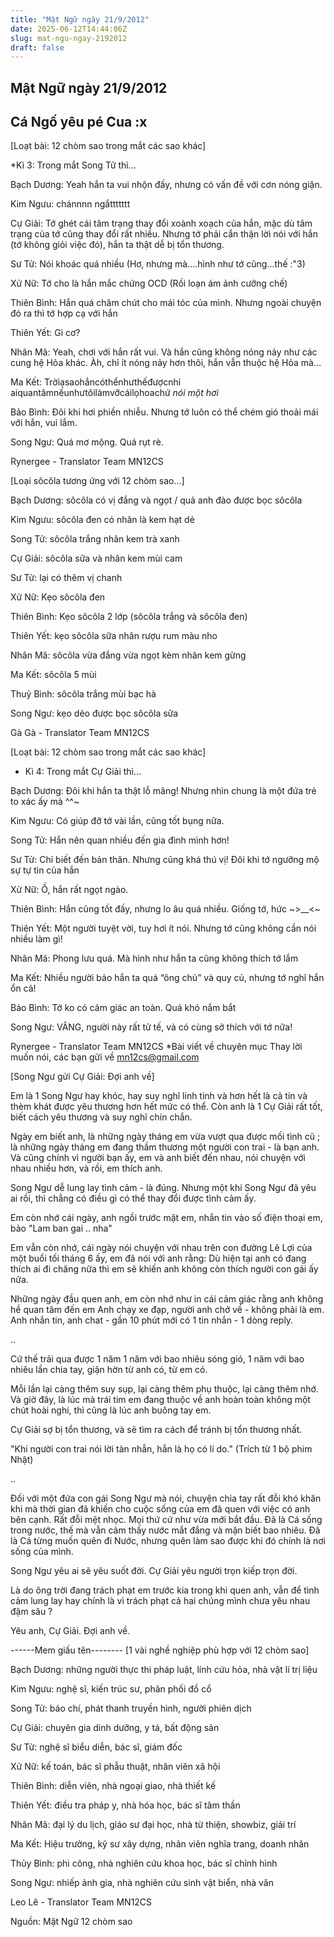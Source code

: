 ```yaml
---
title: "Mật Ngữ ngày 21/9/2012"
date: 2025-06-12T14:44:06Z
slug: mat-ngu-ngay-2192012
draft: false
---
```


## Mật Ngữ ngày 21/9/2012

## Cá Ngố yêu pé Cua :x

[Loạt bài: 12 chòm sao trong mắt các sao khác]
 

 
 *Kì 3: Trong mắt Song Tử thì...
 
 Bạch Dương: Yeah hắn ta vui nhộn đấy, nhưng có vấn đề với cơn nóng giận.
 
 Kim Ngưu: chánnnn ngắttttttt
 
 Cự Giải: Tớ ghét cái tâm trạng thay đổi xoành xoạch của hắn, mặc dù tâm trạng của tớ cũng thay đổi rất nhiều. Nhưng tớ phải cẩn thận lời nói với hắn (tớ không giỏi việc đó), hắn ta thật dễ bị tổn thương.
 
 Sư Tử: Nói khoác quá nhiều (Hơ, nhưng mà....hình như tớ cũng...thế :"3)
 
 Xử Nữ: Tớ cho là hắn mắc chứng OCD (Rối loạn ám ảnh cưỡng chế)
 
 Thiên Bình: Hắn quá chăm chút cho mái tóc của mình. Nhưng ngoài chuyện đó ra thì tớ hợp cạ với hắn
 
 Thiên Yết: Gì cơ?
 
 Nhân Mã: Yeah, chơi với hắn rất vui. Và hắn cũng không nóng nảy như các cung hệ Hỏa khác. Àh, chỉ ít nóng nảy hơn thôi, hắn vẫn thuộc hệ Hỏa mà…
 
 Ma Kết: Trờiạsaohắncóthểnhưthếđượcnhỉ aiquantâmnếunhưtôilàmvỡcáilọhoachứ *nói một hơi*
 
 Bảo Bình: Đôi khi hơi phiền nhiễu. Nhưng tớ luôn có thể chém gió thoải mái với hắn, vui lắm. 
 
 Song Ngư: Quá mơ mộng. Quá rụt rè.
 
 Rynergee - Translator Team MN12CS
 
 
 
 
[Loại sôcôla tương ứng với 12 chòm sao…]
 

 
 
 Bạch Dương: sôcôla có vị đắng và ngọt / quả anh đào được bọc sôcôla
 
 Kim Ngưu: sôcôla đen có nhân là kem hạt dẻ
 
 Song Tử: sôcôla trắng nhân kem trà xanh
 
 Cự Giải: sôcôla sữa và nhân kem mùi cam
 
 Sư Tử: lại có thêm vị chanh
 
 Xử Nữ: Kẹo sôcôla đen
 
 Thiên Bình: Kẹo sôcôla 2 lớp (sôcôla trắng và sôcôla đen)
 
 Thiên Yết: kẹo sôcôla sữa nhân rượu rum màu nho
 
 Nhân Mã: sôcôla vừa đắng vừa ngọt kèm nhân kem gừng
 
 Ma Kết: sôcôla 5 mùi
 
 Thuỷ Bình: sôcôla trắng mùi bạc hà
 
 Song Ngư: kẹo dẻo được bọc sôcôla sữa
 
 Gà Gà - Translator Team MN12CS
 
 
 
[Loạt bài: 12 chòm sao trong mắt các sao khác]
 

 
 * Kì 4: Trong mắt Cự Giải thì...
 
 Bạch Dương: Đôi khi hắn ta thật lỗ mãng! Nhưng nhìn chung là một đứa trẻ to xác ấy mà ^^~
 
 Kim Ngưu: Có giúp đỡ tớ vài lần, cũng tốt bụng nữa.
 
 Song Tử: Hắn nên quan nhiều đến gia đình mình hơn!
 
 Sư Tử: Chỉ biết đến bản thân. Nhưng cũng khá thú vị! Đôi khi tớ ngưỡng mộ sự tự tin của hắn
 
 Xử Nữ: Ồ, hắn rất ngọt ngào.
 
 Thiên Bình: Hắn cũng tốt đấy, nhưng lo âu quá nhiều. Giống tớ, hức ~>__<~
 
 Thiên Yết: Một người tuyệt vời, tuy hơi ít nói. Nhưng tớ cũng không cần nói nhiều làm gì!
 
 Nhân Mã: Phong lưu quá. Mà hình như hắn ta cũng không thích tớ lắm
 
 Ma Kết: Nhiều người bảo hắn ta quá “ông chủ” và quy củ, nhưng tớ nghĩ hắn ổn cả!
 
 Bảo Bình: Tớ ko có cảm giác an toàn. Quá khó nắm bắt
 
 Song Ngư: VÂNG, người này rất tử tế, và có cùng sở thích với tớ nữa! 
 
 Rynergee - Translator Team MN12CS
*Bài viết về chuyên mục Thay lời muốn nói, các bạn gửi về mn12cs@gmail.com
 
[Song Ngư gửi Cự Giải: Đợi anh về]
 

 
 Em là 1 Song Ngư hay khóc, hay suy nghĩ linh tinh và hơn hết là cả tin và thèm khát được yêu thương hơn hết mức có thể.
 Còn anh là 1 Cự Giải rất tốt, biết cách yêu thương và suy nghĩ chín chắn.
 
Ngày em biết anh, là những ngày tháng em vừa vượt qua được mối tình cũ ; là những ngày tháng em đang thầm thương một người con trai - là bạn anh. Và cũng chính vì người bạn ấy, em và anh biết đến nhau, nói chuyện với nhau nhiều hơn, và rồi, em thích anh.
 
Song Ngư dễ lung lay tình cảm - là đúng. Nhưng một khi Song Ngư đã yêu ai rồi, thì chẳng có điều gì có thể thay đổi được tình cảm ấy.
 
Em còn nhớ cái ngày, anh ngồi trước mặt em, nhắn tin vào số điện thoại em, bảo "Lam ban gai .. nha"

Em vẫn còn nhớ, cái ngày nói chuyện với nhau trên con đường Lê Lợi của một buổi tối tháng 6 ấy, em đã nói với anh rằng: Dù hiện tại anh có đang thích ai đi chăng nữa thì em sẽ khiến anh không còn thích người con gái ấy nữa.
 
Những ngày đầu quen anh, em còn nhớ như in cái cảm giác rằng anh không hề quan tâm đến em  Anh chạy xe đạp, người anh chở về - không phải là em. Anh nhắn tin, anh chat  - gần 10 phút mới có 1 tin nhắn - 1 dòng reply.
 
..
 
Cứ thế trải qua được 1 năm  1 năm với bao nhiêu sóng gió, 1 năm với bao nhiêu lần chia tay, giận hờn  từ anh có, từ em có.
 
Mỗi lần lại càng thêm suy sụp, lại càng thêm phụ thuộc, lại càng thêm nhớ.
Và giờ đây, là lúc mà trái tim em đang thuộc về anh hoàn toàn không một chút hoài nghi, thì cũng là lúc anh buông tay em.
 
Cự Giải sợ bị tổn thương, và sẽ tìm ra cách để tránh bị tổn thương nhất.
 
"Khi người con trai nói lời tàn nhẫn, hẳn là họ có lí do."
(Trích từ 1 bộ phim Nhật)
 
..
 
Đối với một đứa con gái Song Ngư mà nói, chuyện chia tay rất đỗi khó khăn khi mà thời gian đã khiến cho cuộc sống của em đã quen với việc có anh bên cạnh.
Rất đỗi mệt nhọc. Mọi thứ cứ như vừa mới bắt đầu.
Đã là Cá sống trong nước, thế mà vẫn cảm thấy nước mắt đắng và mặn biết bao nhiêu. Đã là Cá từng muốn quên đi Nước, nhưng quên làm sao được khi đó chính là nơi sống của mình.
 
Song Ngư yêu ai sẽ yêu suốt đời.
Cự Giải yêu người trọn kiếp trọn đời.
 
Là do ông trời đang trách phạt em trước kia trong khi quen anh, vẫn để tình cảm lung lay hay chính là vì trách phạt cả hai chúng mình chưa yêu nhau đậm sâu ?
 
Yêu anh, Cự Giải.
Đợi anh về.
 
------Mem giấu tên--------
[1 vài nghề nghiệp phù hợp với 12 chòm sao]

Bạch Dương: những người thực thi pháp luật, lính cứu hỏa, nhà vật lí trị liệu
 
Kim Ngưu: nghệ sĩ, kiến trúc sư, phân phối đồ cổ

Song Tử: báo chí, phát thanh truyền hình, người phiên dịch
 
Cự Giải: chuyên gia dinh dưỡng, y tá, bất động sản
 
Sư Tử: nghệ sĩ biểu diễn, bác sĩ, giám đốc
 
Xử Nữ: kế toán, bác sĩ phẫu thuật, nhân viên xã hội
 
Thiên Bình: diễn viên, nhà ngoại giao, nhà thiết kế
 
Thiên Yết: điều tra pháp y, nhà hóa học, bác sĩ tâm thần
 
Nhân Mã: đại lý du lịch, giáo sư đại học, nhà từ thiện, showbiz, giải trí
 
Ma Kết: Hiệu trưởng, kỹ sư xây dựng, nhân viên nghĩa trang, doanh nhân
 
Thủy Bình: phi công, nhà nghiên cứu khoa học, bác sĩ chỉnh hình
 
Song Ngư: nhiếp ảnh gia, nhà nghiên cứu sinh vật biển, nhà văn
 
Leo Lê - Translator Team MN12CS

Nguồn: Mật Ngữ 12 chòm sao